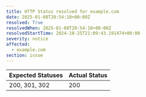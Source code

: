 ```yaml
---
title: HTTP Status resolved for example.com
date: 2025-01-08T20:54:10+00:00Z
resolved: True
resolvedWhen: 2025-01-08T20:54:10+00:00Z
resolvedStartTime: 2024-10-25T21:09:43.191474+00:00
severity: notice
affected:
  - example.com
section: issue
---
```


| Expected Statuses | Actual Status  |
|-------------------|----------------|
| 200, 301, 302 | 200 |

